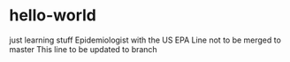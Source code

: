 # hello-world
just learning stuff
Epidemiologist with the US EPA
Line not to be merged to master
This line to be updated to branch

